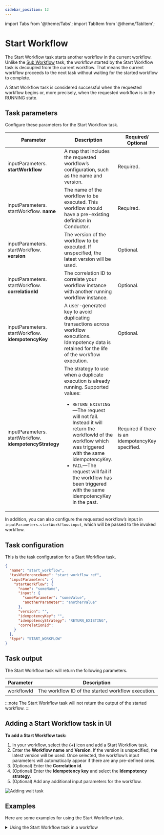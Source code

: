 ```yaml
---
sidebar_position: 12
---
```


import Tabs from '@theme/Tabs';
import TabItem from '@theme/TabItem';

# Start Workflow

The Start Workflow task starts another workflow in the current workflow. Unlike the [Sub Workflow](./sub-workflow) task, the workflow started by the Start Workflow task is decoupled from the current workflow. That means the current workflow proceeds to the next task without waiting for the started workflow to complete.

A Start Workflow task is considered successful when the requested workflow begins or, more precisely, when the requested workflow is in the RUNNING state.

## Task parameters
Configure these parameters for the Start Workflow task.

| Parameter     | Description                                                                                                                                                                                                | Required/ Optional |
| ------------- | ---------------------------------------------------------------------------------------------------------------------------------------------------------------------------------------------------------- | ------------- |
| inputParameters. **startWorkflow** | A map that includes the requested workflow’s configuration, such as the name and version. | Required. |
| inputParameters. startWorkflow. **name**    | The name of the workflow to be executed. This workflow should have a pre-existing definition in Conductor. | Required. |
| inputParameters. startWorkflow. **version**     | The version of the workflow to be executed. If unspecified, the latest version will be used. | Optional. |
| inputParameters. startWorkflow. **correlationId**     | The correlation ID to correlate your workflow instance with another running workflow instance. | Optional. |
| inputParameters. startWorkflow. **idempotencyKey**     | A user-generated key to avoid duplicating transactions across workflow executions. Idempotency data is retained for the life of the workflow execution. | Optional. |
| inputParameters. startWorkflow. **idempotencyStrategy**     | The strategy to use when a duplicate execution is already running. Supported values:<ul><li>`RETURN_EXISTING`—The request will not fail. Instead it will return the workflowId of the workflow which was triggered with the same idempotencyKey.</li><li>`FAIL`—The request will fail if the workflow has been triggered with the same idempotencyKey in the past.</li></ul> | Required if there is an idempotencyKey specified. |

In addition, you can also configure the requested workflow’s input in `inputParameters.startWorkflow.input`, which will be passed to the invoked workflow.

## Task configuration
This is the task configuration for a Start Workflow task.​

```json
{
  "name": "start_workflow",
  "taskReferenceName": "start_workflow_ref",
  "inputParameters": {
    "startWorkflow": {
      "name": "someName",
      "input": {
        "someParameter": "someValue",
        "anotherParameter": "anotherValue"
      },
      "version": "",
      "idempotencyKey": "",
      "idempotencyStrategy": "RETURN_EXISTING",
      "correlationId":
    }
  },
  "type": "START_WORKFLOW"
}
```

## Task output
The Start Workflow task will return the following parameters.

| Parameter  | Description                              |
| ---------- | ---------------------------------------- |
| workflowId | The workflow ID of the started workflow execution. |

:::note
The Start Workflow task will not return the output of the started workflow.
:::

## Adding a Start Workflow task in UI
**To add a Start Workflow task:**
1. In your workflow, select the **(+)** icon and add a Start Workflow task.
2. Enter the **Workflow name** and **Version**. If the version is unspecified, the latest version will be used.
  Once selected, the workflow’s input parameters will automatically appear if there are any pre-defined ones.
3. (Optional) Enter the **Correlation id**.
4. (Optional) Enter the **Idempotency key** and select the **Idempotency strategy**.
5. (Optional) Add any additional input parameters for the workflow.

<p><img src="/content/img/ui-guide-start-workflow.png" alt="Adding wait task" /></p>

## Examples
Here are some examples for using the Start Workflow task.

<details><summary>Using the Start Workflow task in a workflow</summary>
<p>
To demonstrate the Start Workflow task, consider the following sample workflow. This example shows how to configure a workflow that starts another workflow.

```json
// workflow definition

{
  "name": "sample_start_workflow",
  "description": "Sample Workflow to start a new workflow.",
  "tasks": [
    {
      "name": "start",
      "taskReferenceName": "start_ref",
      "inputParameters": {
        "startWorkflow": {
          "name": "your_workflow_name_to_be_started",
          "version": 3,
          "input": {}
        }
      },
      "type": "START_WORKFLOW"
    }
  ]
}
```

In the Start Workflow task, the input parameters are defined as:

```json
"inputParameters": {
  "startWorkflow": {
    "name": "your_workflow_name_to_be_started",
    "version": 3
  }
},
```

This will start a workflow named “your_workflow_name_to_be_started”, with version 3.

The output shows the generated workflow ID of the started workflow.

```json
// task output

{
  "workflowId": "8ca4184e-6a52-11ed-aaf5-f62716e2ae41"
}
```

To find the newly started workflow execution, go to **Executions** > **Workflow** and search for the workflow containing the Start Workflow task. Select the workflow to view the execution and select the Start Workflow task. The task details Summary tab contains newly-started workflow ID.

<p align="center"><img src="/content/img/start-workflow-output-in-conductor.png" alt="Completed start workflow type" width="100%" height="auto" /></p>

Even if the started workflow is not completed, the main workflow will run to completion.
</p>
</details>